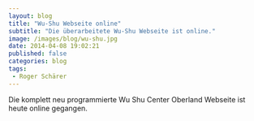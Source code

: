 ```yaml
---
layout: blog
title: "Wu-Shu Webseite online"
subtitle: "Die überarbeitete Wu-Shu Webseite ist online."
image: /images/blog/wu-shu.jpg
date: 2014-04-08 19:02:21
published: false
categories: blog
tags:
 - Roger Schärer
---
```


Die komplett neu programmierte Wu Shu Center Oberland Webseite ist heute online gegangen.